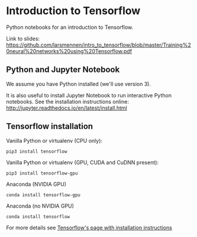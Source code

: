 # Introduction to Tensorflow

Python notebooks for an introduction to Tensorflow.

Link to slides: https://github.com/larsmennen/intro_to_tensorflow/blob/master/Training%20neural%20networks%20using%20Tensorflow.pdf

## Python and Jupyter Notebook

We assume you have Python installed (we'll use version 3).

It is also useful to install Jupyter Notebook to run interactive Python notebooks. See the installation instructions online: http://jupyter.readthedocs.io/en/latest/install.html

## Tensorflow installation

Vanilla Python or virtualenv (CPU only):
```
pip3 install tensorflow
```

Vanilla Python or virtualenv (GPU, CUDA and CuDNN present):
```
pip3 install tensorflow-gpu
```

Anaconda (NVIDIA GPU)
```
conda install tensorflow-gpu
```

Anaconda (no NVIDIA GPU)
```
conda install tensorflow
```

For more details see [Tensorflow's page with installation instructions](https://www.tensorflow.org/install/)
